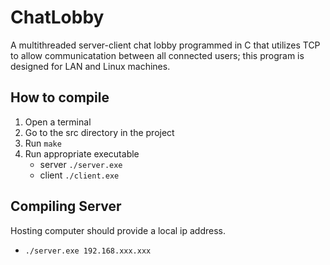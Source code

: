 # ChatLobby
A multithreaded server-client chat lobby programmed in C that utilizes TCP to allow communicatation between all connected users; this program is designed for LAN and Linux machines.

## How to compile
1. Open a terminal
2. Go to the src directory in the project
3. Run ``` make ```
4. Run appropriate executable
   - server ```./server.exe```
   - client ```./client.exe```
   
## Compiling Server
Hosting computer should provide a local ip address.
   - ```./server.exe 192.168.xxx.xxx```
